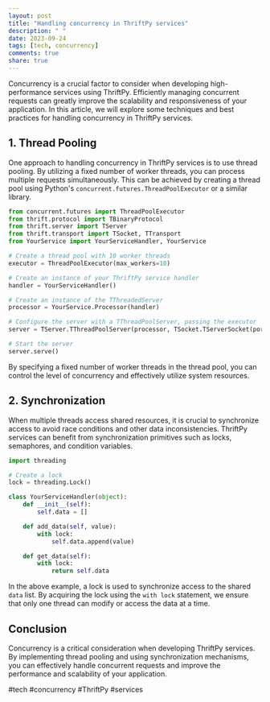 ```yaml
---
layout: post
title: "Handling concurrency in ThriftPy services"
description: " "
date: 2023-09-24
tags: [tech, concurrency]
comments: true
share: true
---
```


Concurrency is a crucial factor to consider when developing high-performance services using ThriftPy. Efficiently managing concurrent requests can greatly improve the scalability and responsiveness of your application. In this article, we will explore some techniques and best practices for handling concurrency in ThriftPy services.

## 1. Thread Pooling

One approach to handling concurrency in ThriftPy services is to use thread pooling. By utilizing a fixed number of worker threads, you can process multiple requests simultaneously. This can be achieved by creating a thread pool using Python's `concurrent.futures.ThreadPoolExecutor` or a similar library.

```python
from concurrent.futures import ThreadPoolExecutor
from thrift.protocol import TBinaryProtocol
from thrift.server import TServer
from thrift.transport import TSocket, TTransport
from YourService import YourServiceHandler, YourService

# Create a thread pool with 10 worker threads
executor = ThreadPoolExecutor(max_workers=10)

# Create an instance of your ThriftPy service handler
handler = YourServiceHandler()

# Create an instance of the TThreadedServer
processor = YourService.Processor(handler)

# Configure the server with a TThreadPoolServer, passing the executor
server = TServer.TThreadPoolServer(processor, TSocket.TServerSocket(port=9090), transportFactory=TTransport.TBufferedTransportFactory(), protocolFactory=TBinaryProtocol.TBinaryProtocolFactory(), executor=executor)

# Start the server
server.serve()
```

By specifying a fixed number of worker threads in the thread pool, you can control the level of concurrency and effectively utilize system resources.

## 2. Synchronization

When multiple threads access shared resources, it is crucial to synchronize access to avoid race conditions and other data inconsistencies. ThriftPy services can benefit from synchronization primitives such as locks, semaphores, and condition variables.

```python
import threading

# Create a lock
lock = threading.Lock()

class YourServiceHandler(object):
    def __init__(self):
        self.data = []

    def add_data(self, value):
        with lock:
            self.data.append(value)

    def get_data(self):
        with lock:
            return self.data
```

In the above example, a lock is used to synchronize access to the shared `data` list. By acquiring the lock using the `with lock` statement, we ensure that only one thread can modify or access the data at a time.

## Conclusion

Concurrency is a critical consideration when developing ThriftPy services. By implementing thread pooling and using synchronization mechanisms, you can effectively handle concurrent requests and improve the performance and scalability of your application.

#tech #concurrency #ThriftPy #services